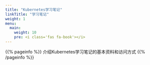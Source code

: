 ```yaml
---
title: "Kubernetes学习笔记"
linkTitle: "学习笔记"
weight: 1
menu:
  main:
    weight: 10
    pre: <i class='fas fa-book'></i>
---
```


{{% pageinfo %}}
介绍Kubernetes学习笔记的基本资料和访问方式
{{% /pageinfo %}}



